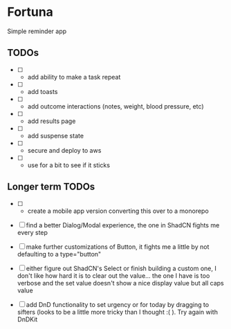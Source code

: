 # Fortuna

Simple reminder app

## TODOs

- [ ] - add ability to make a task repeat
- [ ] - add toasts
- [ ] - add outcome interactions (notes, weight, blood pressure, etc)
- [ ] - add results page
- [ ] - add suspense state
- [ ] - secure and deploy to aws
- [ ] - use for a bit to see if it sticks

## Longer term TODOs

- [ ] - create a mobile app version converting this over to a monorepo
- [ ] find a better Dialog/Modal experience, the one in ShadCN fights me every step
- [ ] make further customizations of Button, it fights me a little by not defaulting to a type="button"
- [ ] either figure out ShadCN's Select or finish building a custom one, I don't like how hard it is to clear out the value... the one I have is too verbose and the set value doesn't show a nice display value but all caps value
- [ ] add DnD functionality to set urgency or for today by dragging to sifters (looks to be a little more tricky than I thought :(  ). Try again with DnDKit
 